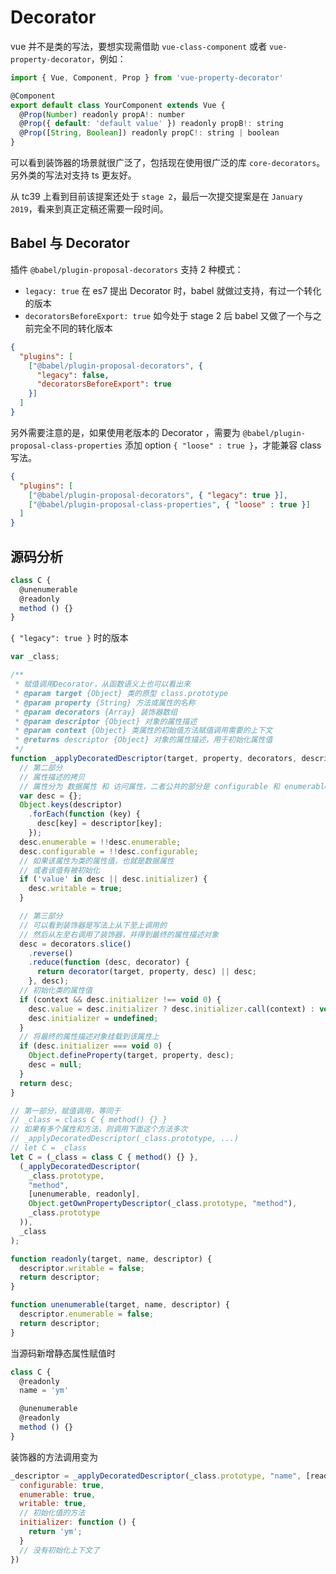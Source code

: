# Decorator

vue 并不是类的写法，要想实现需借助 `vue-class-component` 或者 `vue-property-decorator`，例如：

```js
import { Vue, Component, Prop } from 'vue-property-decorator'

@Component
export default class YourComponent extends Vue {
  @Prop(Number) readonly propA!: number
  @Prop({ default: 'default value' }) readonly propB!: string
  @Prop([String, Boolean]) readonly propC!: string | boolean
}
```

可以看到装饰器的场景就很广泛了，包括现在使用很广泛的库 `core-decorators`。另外类的写法对支持 ts 更友好。  

从 tc39 上看到目前该提案还处于 `stage 2`，最后一次提交提案是在 `January 2019`，看来到真正定稿还需要一段时间。

## Babel 与 Decorator

插件 `@babel/plugin-proposal-decorators` 支持 2 种模式：

- `legacy: true` 在 es7 提出 Decorator 时，babel 就做过支持，有过一个转化的版本
- `decoratorsBeforeExport: true` 如今处于 stage 2 后 babel 又做了一个与之前完全不同的转化版本

```json
{
  "plugins": [
    ["@babel/plugin-proposal-decorators", { 
      "legacy": false, 
      "decoratorsBeforeExport": true
    }]
  ]
}
```

另外需要注意的是，如果使用老版本的 Decorator ，需要为 `@babel/plugin-proposal-class-properties` 添加 option `{ "loose" : true }`，才能兼容 class 写法。

```json
{
  "plugins": [
    ["@babel/plugin-proposal-decorators", { "legacy": true }],
    ["@babel/plugin-proposal-class-properties", { "loose" : true }]
  ]
}
```

## 源码分析

```js
class C {
  @unenumerable
  @readonly
  method () {}
}
```

`{ "legacy": true }` 时的版本

```js
var _class;

/**
 * 赋值调用Decorator，从函数语义上也可以看出来
 * @param target {Object} 类的原型 class.prototype
 * @param property {String} 方法或属性的名称
 * @param decorators {Array} 装饰器数组
 * @param descriptor {Object} 对象的属性描述
 * @param context {Object} 类属性的初始值方法赋值调用需要的上下文
 * @returns descriptor {Object} 对象的属性描述，用于初始化属性值
 */
function _applyDecoratedDescriptor(target, property, decorators, descriptor, context) {
  // 第二部分
  // 属性描述的拷贝
  // 属性分为 数据属性 和 访问属性，二者公共的部分是 configurable 和 enumerable
  var desc = {};
  Object.keys(descriptor)
    .forEach(function (key) {
      desc[key] = descriptor[key];
    });
  desc.enumerable = !!desc.enumerable;
  desc.configurable = !!desc.configurable;
  // 如果该属性为类的属性值，也就是数据属性
  // 或者该值有被初始化
  if ('value' in desc || desc.initializer) {
    desc.writable = true;
  }

  // 第三部分
  // 可以看到装饰器是写法上从下至上调用的
  // 然后从左至右调用了装饰器，并得到最终的属性描述对象
  desc = decorators.slice()
    .reverse()
    .reduce(function (desc, decorator) {
      return decorator(target, property, desc) || desc;
    }, desc);
  // 初始化类的属性值
  if (context && desc.initializer !== void 0) {
    desc.value = desc.initializer ? desc.initializer.call(context) : void 0;
    desc.initializer = undefined;
  }
  // 将最终的属性描述对象挂载到该属性上
  if (desc.initializer === void 0) {
    Object.defineProperty(target, property, desc);
    desc = null;
  }
  return desc;
}

// 第一部分，赋值调用，等同于
// _class = class C { method() {} }
// 如果有多个属性和方法，则调用下面这个方法多次
// _applyDecoratedDescriptor(_class.prototype, ...)
// let C = _class
let C = (_class = class C { method() {} },
  (_applyDecoratedDescriptor(
    _class.prototype,
    "method",
    [unenumerable, readonly],
    Object.getOwnPropertyDescriptor(_class.prototype, "method"),
    _class.prototype
  )),
  _class
);

function readonly(target, name, descriptor) {
  descriptor.writable = false;
  return descriptor;
}

function unenumerable(target, name, descriptor) {
  descriptor.enumerable = false;
  return descriptor;
}
```

当源码新增静态属性赋值时

```js
class C {
  @readonly
  name = 'ym'

  @unenumerable
  @readonly
  method () {}
}
```
装饰器的方法调用变为

```js
_descriptor = _applyDecoratedDescriptor(_class.prototype, "name", [readonly], {
  configurable: true,
  enumerable: true,
  writable: true,
  // 初始化值的方法
  initializer: function () {
    return 'ym';
  }
  // 没有初始化上下文了
})
```
